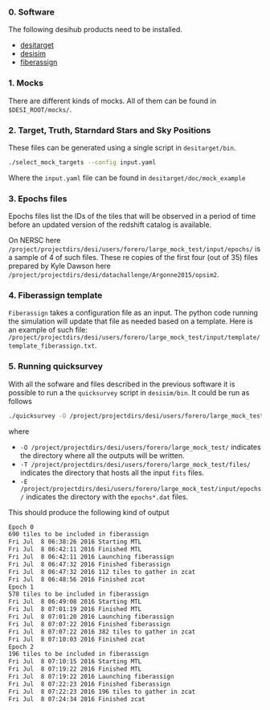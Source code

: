 ### 0. Software

The following desihub products need to be installed.

* [desitarget](https://github.com/desihub/desitarget)
* [desisim](https://github.com/desihub/desisim)
* [fiberassign](https://github.com/desihub/fiberassign)

### 1. Mocks

There are different kinds of mocks. All of them can be found in
`$DESI_ROOT/mocks/`.  


### 2. Target, Truth, Starndard Stars and Sky Positions

These files can be generated using a single script in `desitarget/bin`.

```bash
./select_mock_targets --config input.yaml
```
Where the `input.yaml` file can be found in `desitarget/doc/mock_example`

### 3. Epochs files

Epochs files list the IDs of the tiles that will be observed in a period of time before an updated version of the redshift catalog is available.

On NERSC here `/project/projectdirs/desi/users/forero/large_mock_test/input/epochs/` is a sample of 4 of such files. These re copies of the first four (out of 35) files prepared by Kyle Dawson here `/project/projectdirs/desi/datachallenge/Argonne2015/opsim2`.

### 4. Fiberassign template

`Fiberassign` takes a configuration file as an input. The python code running the simulation will update that file as needed based on a template. Here is an example of such file: `/project/projectdirs/desi/users/forero/large_mock_test/input/template/template_fiberassign.txt`.

### 5. Running quicksurvey

With all the sofware and files described in the previous software it is possible to run a the `quicksurvey` script in `desisim/bin`. It could be run as follows

```bash
./quicksurvey -O /project/projectdirs/desi/users/forero/large_mock_test/ -T /project/projectdirs/desi/users/forero/large_mock_test/input/files/ -f /global/homes/f/forero/fiberassign/bin/./fiberassign -E /project/projectdirs/desi/users/forero/large_mock_test/input/epochs/ -t /project/projectdirs/desi/users/forero/large_mock_test/input/template/template_fiberassign.txt -N 3
```
where 

* `-O /project/projectdirs/desi/users/forero/large_mock_test/` indicates the directory where all the outputs will be written.
* `-T /project/projectdirs/desi/users/forero/large_mock_test/files/` indicates the directory that hosts all the input `fits` files.
* `-E /project/projectdirs/desi/users/forero/large_mock_test/input/epochs/` indicates the directory with the `epochs*.dat` files.


This should produce the following kind of output

```bash
Epoch 0
690 tiles to be included in fiberassign
Fri Jul  8 06:38:26 2016 Starting MTL
Fri Jul  8 06:42:11 2016 Finished MTL
Fri Jul  8 06:42:11 2016 Launching fiberassign
Fri Jul  8 06:47:32 2016 Finished fiberassign
Fri Jul  8 06:47:32 2016 112 tiles to gather in zcat
Fri Jul  8 06:48:56 2016 Finished zcat
Epoch 1
578 tiles to be included in fiberassign
Fri Jul  8 06:49:08 2016 Starting MTL
Fri Jul  8 07:01:19 2016 Finished MTL
Fri Jul  8 07:01:20 2016 Launching fiberassign
Fri Jul  8 07:07:22 2016 Finished fiberassign
Fri Jul  8 07:07:22 2016 382 tiles to gather in zcat
Fri Jul  8 07:10:03 2016 Finished zcat
Epoch 2
196 tiles to be included in fiberassign
Fri Jul  8 07:10:15 2016 Starting MTL
Fri Jul  8 07:19:22 2016 Finished MTL
Fri Jul  8 07:19:22 2016 Launching fiberassign
Fri Jul  8 07:22:23 2016 Finished fiberassign
Fri Jul  8 07:22:23 2016 196 tiles to gather in zcat
Fri Jul  8 07:24:34 2016 Finished zcat
```
